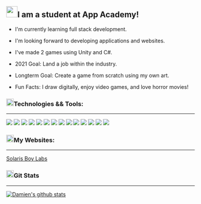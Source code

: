 ## <img src="https://img.icons8.com/plasticine/2x/saving-book.png" height="30px">I am a student at App Academy!

- I'm currently learning full stack development.

- I'm looking forward to developing applications and websites.

- I've made 2 games using Unity and C#. 

- 2021 Goal: Land a job within the industry.

- Longterm Goal: Create a game from scratch using my own art.

- Fun Facts: I draw digitally, enjoy video games, and love horror movies!

### <img src="https://img.icons8.com/cotton/2x/wrench--v2.png" height="20px">Technologies && Tools:

---

![](https://img.shields.io/badge/Editor-Sublime-informational?style=flat&logo=Sublime-Text&logoColor=white&color=00bbff) ![](https://img.shields.io/badge/Editor-Vs_Code-informational?style=flat&logo=Visual-Studio-Code&logoColor=white&color=00bbff) ![](https://img.shields.io/badge/Code-JavaScript-informational?style=flat&logo=JavaScript&logoColor=white&color=00bbff) ![](https://img.shields.io/badge/Code-HTML-informational?style=flat&logo=HTML5&logoColor=white&color=00bbff) ![](https://img.shields.io/badge/Code-Code-informational?style=flat&logo=CSS3&logoColor=white&color=00bbff) ![](https://img.shields.io/badge/Code-Markdown-informational?style=flat&logo=Markdown&logoColor=white&color=00bbff) ![](https://img.shields.io/badge/Tools-npm-informational?style=flat&logo=NPM&logoColor=white&color=00bbff) ![](https://img.shields.io/badge/Tools-Nodemon-informational?style=flat&logo=Nodemon&logoColor=white&color=00bbff) ![](https://img.shields.io/badge/Tools-Node.js-informational?style=flat&logo=Node.js&logoColor=white&color=00bbff) ![](https://img.shields.io/badge/Tools-Git-informational?style=flat&logo=Git&logoColor=white&color=00bbff) ![](https://img.shields.io/badge/Tools-PostgreSQL-informational?style=flat&logo=PostgreSQL&logoColor=white&color=00bbff) ![](https://img.shields.io/badge/Browser-Firefox-informational?style=flat&logo=Firefox-Browser&logoColor=white&color=00bbff) ![](https://img.shields.io/badge/OS-Mac-informational?style=flat&logo=Apple&logoColor=white&color=00bbff) ![](https://img.shields.io/badge/Tools-Postman-informational?style=flat&logo=Postman&logoColor=white&color=00bbff)

### <img src="https://img.icons8.com/cotton/2x/web-design.png" height="20px">My Websites:

---

[Solaris Boy Labs][mygames]


### <img src="https://img.icons8.com/dusk/2x/statistics.png" height="20px" padding-top="5px">Git Stats

---

[![Damien's github stats](https://github-readme-stats.vercel.app/api?username=djangothesolarboy&show_icons=true&theme=dark)](https://github.com/djangothesolarboy/github-readme-stats)

[mygames]: https://solarisboylabs.com
